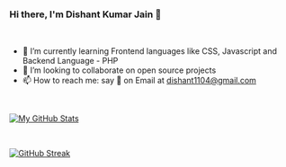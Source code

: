 ### Hi there, I'm Dishant Kumar Jain 👋


<br>


- 🌱 I’m currently learning Frontend languages like CSS, Javascript and Backend Language - PHP
- 👯 I’m looking to collaborate on open source projects
- 📫 How to reach me: say 👋 on Email at dishant1104@gmail.com

<br> 


[![My GitHub Stats](https://github-readme-stats.vercel.app/api/?username=dishant145&count_private=true&theme=tokyonight&showicons=true)]()

<br>

[![GitHub Streak](https://github-readme-streak-stats.herokuapp.com/?user=Dishant145&theme=dark)](https://github.com/Dishant145)


